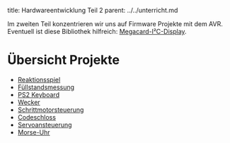 title: Hardwareentwicklung Teil 2
parent: ../../unterricht.md

Im zweiten Teil konzentrieren wir uns auf Firmware Projekte mit dem AVR. Eventuell ist diese Bibliothek hilfreich: [Megacard-I²C-Display](https://github.com/semiversus/megacard_display).

# Übersicht Projekte
* [Reaktionsspiel](reaktionsspiel.html)
* [Füllstandsmessung](fuellstandsmessung.html)
* [PS2 Keyboard](keyboard.html)
* [Wecker](wecker.html)
* [Schrittmotorsteuerung](schrittmotor.html)
* [Codeschloss](codeschloss.html)
* [Servoansteuerung](servo.html)
* [Morse-Uhr](morseuhr.html)

<!-- * [micro:bit MicroPython](micropython.html) -->